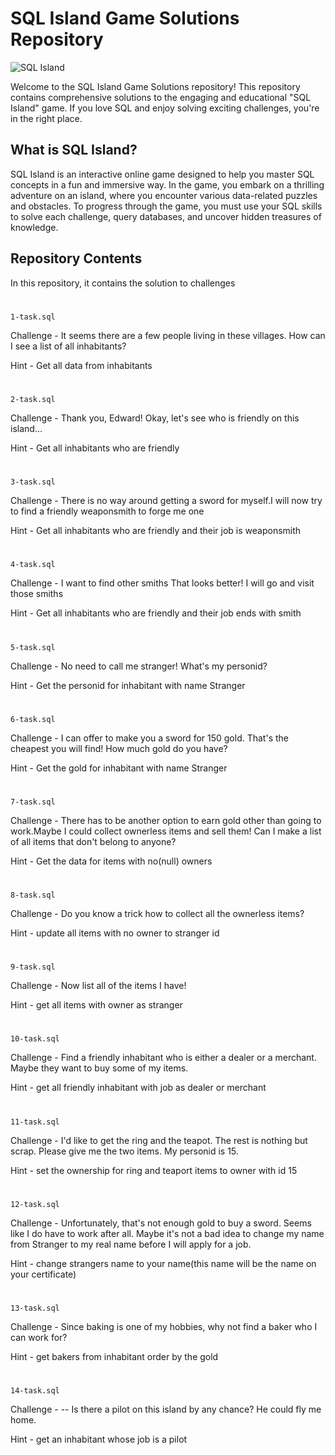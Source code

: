 
# SQL Island Game Solutions Repository

![SQL Island](https://example.com/sql_island_banner.jpg)

Welcome to the SQL Island Game Solutions repository! This repository contains comprehensive solutions to the engaging and educational "SQL Island" game. If you love SQL and enjoy solving exciting challenges, you're in the right place.

## What is SQL Island?

SQL Island is an interactive online game designed to help you master SQL concepts in a fun and immersive way. In the game, you embark on a thrilling adventure on an island, where you encounter various data-related puzzles and obstacles. To progress through the game, you must use your SQL skills to solve each challenge, query databases, and uncover hidden treasures of knowledge.

## Repository Contents

In this repository, it contains the solution to challenges

#
`1-task.sql`

Challenge - It seems there are a few people living in these villages. 
How can I see a list of all inhabitants?

Hint      - Get all data from inhabitants

#
`2-task.sql`

Challenge - Thank you, Edward! Okay, let's see who is friendly on this island...

Hint      - Get all inhabitants who are friendly

#
`3-task.sql`

Challenge - There is no way around getting a sword for myself.I will now try to find a friendly weaponsmith to forge me one

Hint      - Get all inhabitants who are friendly and their job is weaponsmith

#
`4-task.sql`

Challenge - I want to find other smiths That looks better! I will go and visit those smiths

Hint      - Get all inhabitants who are friendly and their job ends with smith

#
`5-task.sql`

Challenge - No need to call me stranger! What's my personid?

Hint      - Get the personid for inhabitant with name Stranger

#
`6-task.sql`

Challenge - I can offer to make you a sword for 150 gold. That's the cheapest you will find! How much gold do you have?

Hint      - Get the gold for inhabitant with name Stranger

#
`7-task.sql`

Challenge - There has to be another option to earn gold other than going to work.Maybe I could collect ownerless items and sell them! Can I make a list of all items that don't belong to anyone?

Hint      - Get the data for items with no(null) owners

#
`8-task.sql`

Challenge - Do you know a trick how to collect all the ownerless items?

Hint      - update all items with no owner to stranger id

#
`9-task.sql`

Challenge - Now list all of the items I have!

Hint      - get all items with owner as stranger

#
`10-task.sql`

Challenge - Find a friendly inhabitant who is either a dealer or a merchant. 
Maybe they want to buy some of my items.

Hint      - get all friendly inhabitant with job as dealer or merchant

#
`11-task.sql`

Challenge - I'd like to get the ring and the teapot. The rest is nothing but scrap.
Please give me the two items. My personid is 15.

Hint      - set the ownership for ring and teaport items to owner with id 15

#
`12-task.sql`

Challenge - Unfortunately, that's not enough gold to buy a sword. Seems like I do have to work after all. 
Maybe it's not a bad idea to change my name from Stranger to my real name before I will apply for a job.


Hint      - change strangers name to your name(this name will be the name on your certificate)

#
`13-task.sql`

Challenge - Since baking is one of my hobbies, why not find a baker who I can work for?


Hint      - get bakers from inhabitant order by the gold

#
`14-task.sql`

Challenge - -- Is there a pilot on this island by any chance? He could fly me home.


Hint      - get an inhabitant whose job is a pilot